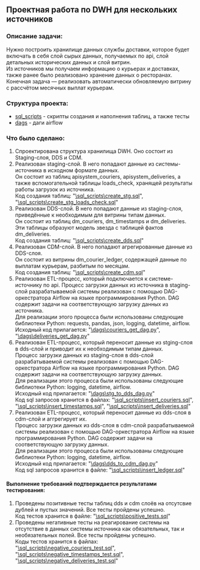## Проектная работа по DWH для нескольких источников

### Описание задачи:
Нужно построить хранилище данных службы доставки, которое будет включать в себя слой сырых данных, получаемых по api, слой детальных исторических данных и слой витрин.\
Из источников мы получаем информацию о курьерах и доставках, также ранее было реализовано хранение данных о ресторанах.\
Конечная задача — реализовать автоматически обновляемую витрину с рассчётом месячных выплат курьерам.

### Структура проекта:
* [sql_scripts](https://github.com/PonomarevVladimir/Portfolio/tree/main/dwh_project/sql_scripts) - скрипты создания и наполнения таблиц, а также тесты
* [dags](https://github.com/PonomarevVladimir/Portfolio/tree/main/dwh_project/dags) - даги airflow

### Что было сделано:
1. Спроектирована структура хранилища DWH. Оно состоит из Staging-слоя, DDS и CDM.
2. Реализован staging-слой. В него попадают данные из системы-источника в исходном формате данных.\
Он состоит из таблиц apisystem_couriers, apisystem_deliveries, а также вспомогательной таблицы loads_check, хранящей результаты работы загрузок из источника.\
Код создания таблиц: "[\sql_scripts\create_stg.sql](https://github.com/PonomarevVladimir/Portfolio/blob/main/dwh_project/sql_scripts/create_stg.sql)", "[\sql_scripts\create_stg_loads_check.sql](https://github.com/PonomarevVladimir/Portfolio/blob/main/dwh_project/sql_scripts/create_stg_loads_check.sql)"
3. Реализован DDS-слой. В него попадают данные из staging-слоя, приведённые к необходимым для витрины типам данных.\
Он состоит из таблиц dm_couriers, dm_timestamps и dm_deliveries. Эти таблицы образуют модель звезда с таблицей фактов dm_deliveries.\
Код создания таблиц: "[\sql_scripts\create_dds.sql](https://github.com/PonomarevVladimir/Portfolio/blob/main/dwh_project/sql_scripts/create_dds.sql)"
4. Реализован CDM-слой. В него попадают агрегированные данные из DDS-слоя.\
Он состоит из витрины dm_courier_ledger, содержащей данные по выплатам курьерам, разбитым по месяцам.\
Код создания таблиц: "[\sql_scripts\create_cdm.sql](https://github.com/PonomarevVladimir/Portfolio/blob/main/dwh_project/sql_scripts/create_cdm.sql)"
5. Реализован ETL-процесс, который подключается к системе-источнику по api. Процесс загрузки данных из источника в staging-слой разрабатываемой системы реализован с помощью DAG-оркестратора Airflow на языке программирования Python. DAG содержит задачи на соответствующую загрузку данных из источника.\
Для реализации этого процесса были использованы следующие библиотеки Python: requests, pandas, json, logging, datetime, airflow.\
Исходный код прилагается: "[\dags\couriers_get_dag.py](https://github.com/PonomarevVladimir/Portfolio/blob/main/dwh_project/dags/couriers_get_dag.py)", "[\dags\deliveries_get_dag.py](https://github.com/PonomarevVladimir/Portfolio/blob/main/dwh_project/dags/deliveries_get_dag.py)"
6. Реализован ETL-процесс, который переносит данные из stging-слоя в dds-слой и приводит их к необходимым типам данных.\
Процесс загрузки данных из staging-слоя в dds-слой разрабатываемой системы реализован с помощью DAG-оркестратора Airflow на языке программирования Python. DAG содержит задачи на соответствующую загрузку данных.\
Для реализации этого процесса были использованы следующие библиотеки Python:  logging, datetime, airflow.\
Исходный код прилагается: "[\dags\stg_to_dds_dag.py](https://github.com/PonomarevVladimir/Portfolio/blob/main/dwh_project/dags/stg_to_dds_dag.py)"\
Код sql запросов хранится в файлах: "[\sql_scripts\insert_couriers.sql](https://github.com/PonomarevVladimir/Portfolio/blob/main/dwh_project/sql_scripts/insert_couriers.sql)", "[\sql_scripts\insert_timestamps.sql](https://github.com/PonomarevVladimir/Portfolio/blob/main/dwh_project/sql_scripts/insert_timestamps.sql)", "[\sql_scripts\insert_deliveries.sql](https://github.com/PonomarevVladimir/Portfolio/blob/main/dwh_project/sql_scripts/insert_deliveries.sql)"
7. Реализован ETL-процесс, который переносит данные из dds-слоя в cdm-слой и аггрегирует их.\
Процесс загрузки данных из dds-слоя в cdm-слой разрабатываемой системы реализован с помощью DAG-оркестратора Airflow на языке программирования Python. DAG содержит задачи на соответствующую загрузку данных.\
Для реализации этого процесса были использованы следующие библиотеки Python:  logging, datetime, airflow.\
Исходный код прилагается: "[\dags\dds_to_cdm_dag.py](https://github.com/PonomarevVladimir/Portfolio/blob/main/dwh_project/dags/dds_to_cdm_dag.py)"\
Код sql запросов хранится в файле: "[\sql_scripts\insert_ledger.sql](https://github.com/PonomarevVladimir/Portfolio/blob/main/dwh_project/sql_scripts/insert_ledger.sql)"

#### Выполнение требований подтверждается результатами тестирования: #
1. Проведены позитивные тесты таблиц dds и cdm слоёв на отсутсвие дублей и пустых значений. Все тесты пройдены успешно.\
Код тестов хранится в файле: "[\sql_scripts\positive_tests.sql](https://github.com/PonomarevVladimir/Portfolio/blob/main/dwh_project/sql_scripts/positive_tests.sql)"
2. Проведены негативные тесты на реагирование системы на отсутствие в данных системы источника как обязательных, так и необязательных полей. Все тесты пройдены успешно.\
Коды тестов хранится в файлах: "[\sql_scripts\negative_couriers_test.sql](https://github.com/PonomarevVladimir/Portfolio/blob/main/dwh_project/sql_scripts/negative_couriers_test.sql)", "[\sql_scripts\negative_timestamps_test.sql](https://github.com/PonomarevVladimir/Portfolio/blob/main/dwh_project/sql_scripts/negative_timestamps_test.sql)", "[\sql_scripts\negative_deliveries_test.sql](https://github.com/PonomarevVladimir/Portfolio/blob/main/dwh_project/sql_scripts/negative_deliveries_test.sql)"
